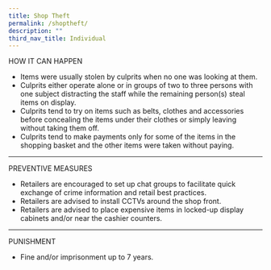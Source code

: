 ```yaml
---
title: Shop Theft
permalink: /shoptheft/
description: ""
third_nav_title: Individual
---
```

HOW IT CAN HAPPEN 

*   Items were usually stolen by culprits when no one was looking at them.
*   Culprits either operate alone or in groups of two to three persons with one subject distracting the staff while the remaining person(s) steal items on display.
*   Culprits tend to try on items such as belts, clothes and accessories before concealing the items under their clothes or simply leaving without taking them off.
*   Culprits tend to make payments only for some of the items in the shopping basket and the other items were taken without paying.

<hr>

PREVENTIVE MEASURES

*   Retailers are encouraged to set up chat groups to facilitate quick exchange of crime information and retail best practices.
*   Retailers are advised to install CCTVs around the shop front.
*   Retailers are advised to place expensive items in locked-up display cabinets and/or near the cashier counters.

<hr>

PUNISHMENT

* Fine and/or imprisonment up to 7 years.